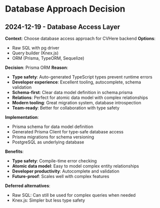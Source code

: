 # Database Approach Decision

## 2024-12-19 - Database Access Layer

**Context**: Choose database access approach for CVHere backend
**Options**: 
- Raw SQL with pg driver
- Query builder (Knex.js)
- ORM (Prisma, TypeORM, Sequelize)

**Decision**: Prisma ORM
**Reason**: 
- **Type safety**: Auto-generated TypeScript types prevent runtime errors
- **Developer experience**: Excellent tooling, autocomplete, schema validation
- **Schema-first**: Clear data model definition in schema.prisma
- **Relations**: Perfect for atomic data model with complex relationships
- **Modern tooling**: Great migration system, database introspection
- **Team-ready**: Better for collaboration with type safety

**Implementation**:
- Prisma schema for data model definition
- Generated Prisma Client for type-safe database access
- Prisma migrations for schema versioning
- PostgreSQL as underlying database

**Benefits**:
- **Type safety**: Compile-time error checking
- **Atomic data model**: Easy to model complex entity relationships
- **Developer productivity**: Autocomplete and validation
- **Future-proof**: Scales well with complex features

**Deferred alternatives**:
- Raw SQL: Can still be used for complex queries when needed
- Knex.js: Simpler but less type safety